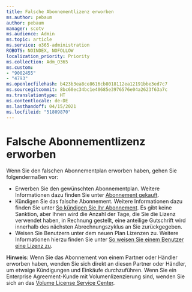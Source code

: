 ```yaml
---
title: Falsche Abonnementlizenz erworben
ms.author: pebaum
author: pebaum
manager: scotv
ms.audience: Admin
ms.topic: article
ms.service: o365-administration
ROBOTS: NOINDEX, NOFOLLOW
localization_priority: Priority
ms.collection: Adm_O365
ms.custom:
- "9002455"
- "4793"
ms.openlocfilehash: b423b3ea8ce8616cb8018112ea12191bbe3ed7c7
ms.sourcegitcommit: 8bc60ec34bc1e40685e3976576e04a2623f63a7c
ms.translationtype: HT
ms.contentlocale: de-DE
ms.lasthandoff: 04/15/2021
ms.locfileid: "51809870"
---
```

# <a name="purchased-wrong-subscription-license"></a>Falsche Abonnementlizenz erworben

Wenn Sie den falschen Abonnementplan erworben haben, gehen Sie folgendermaßen vor:

- Erwerben Sie den gewünschten Abonnementplan. Weitere Informationen dazu finden Sie unter [Abonnement gekauft](https://docs.microsoft.com/alchemyinsights/buy-a-subscription-to-office-365-for-business).
- Kündigen Sie das falsche Abonnement. Weitere Informationen dazu finden Sie unter [So kündigen Sie Ihr Abonnement](https://docs.microsoft.com/alchemyinsights/canceling-your-office-365-subscription).
Es gibt keine Sanktion, aber Ihnen wird die Anzahl der Tage, die Sie die Lizenz verwendet haben, in Rechnung gestellt, eine anteilige Gutschrift wird innerhalb des nächsten Abrechnungszyklus an Sie zurückgegeben.
- Weisen Sie Benutzern unter dem neuen Plan Lizenzen zu. Weitere Informationen hierzu finden Sie unter [So weisen Sie einem Benutzer eine Lizenz zu](https://docs.microsoft.com/alchemyinsights/how-to-assign-a-license-to-a-user).

**Hinweis**: Wenn Sie das Abonnement von einem Partner oder Händler erworben haben, wenden Sie sich direkt an diesen Partner oder Händler, um etwaige Kündigungen und Einkäufe durchzuführen. Wenn Sie ein Enterprise Agreement-Kunde mit Volumenlizenzierung sind, wenden Sie sich an das [Volume License Service Center](https://support.microsoft.com/help/4471406/how-to-contact-the-microsoft-volume-licensing-service-center).
